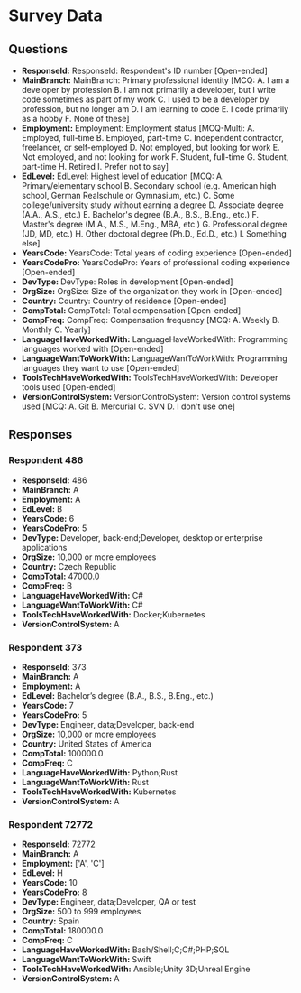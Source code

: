 # Survey Data

## Questions

- **ResponseId:** ResponseId: Respondent's ID number [Open-ended]
- **MainBranch:** MainBranch: Primary professional identity [MCQ: A. I am a developer by profession B. I am not primarily a developer, but I write code sometimes as part of my work C. I used to be a developer by profession, but no longer am D. I am learning to code E. I code primarily as a hobby F. None of these]
- **Employment:** Employment: Employment status [MCQ-Multi: A. Employed, full-time B. Employed, part-time C. Independent contractor, freelancer, or self-employed D. Not employed, but looking for work E. Not employed, and not looking for work F. Student, full-time G. Student, part-time H. Retired I. Prefer not to say]
- **EdLevel:** EdLevel: Highest level of education [MCQ: A. Primary/elementary school B. Secondary school (e.g. American high school, German Realschule or Gymnasium, etc.) C. Some college/university study without earning a degree D. Associate degree (A.A., A.S., etc.) E. Bachelor's degree (B.A., B.S., B.Eng., etc.) F. Master's degree (M.A., M.S., M.Eng., MBA, etc.) G. Professional degree (JD, MD, etc.) H. Other doctoral degree (Ph.D., Ed.D., etc.) I. Something else]
- **YearsCode:** YearsCode: Total years of coding experience [Open-ended]
- **YearsCodePro:** YearsCodePro: Years of professional coding experience [Open-ended]
- **DevType:** DevType: Roles in development [Open-ended]
- **OrgSize:** OrgSize: Size of the organization they work in [Open-ended]
- **Country:** Country: Country of residence [Open-ended]
- **CompTotal:** CompTotal: Total compensation [Open-ended]
- **CompFreq:** CompFreq: Compensation frequency [MCQ: A. Weekly B. Monthly C. Yearly]
- **LanguageHaveWorkedWith:** LanguageHaveWorkedWith: Programming languages worked with [Open-ended]
- **LanguageWantToWorkWith:** LanguageWantToWorkWith: Programming languages they want to use [Open-ended]
- **ToolsTechHaveWorkedWith:** ToolsTechHaveWorkedWith: Developer tools used [Open-ended]
- **VersionControlSystem:** VersionControlSystem: Version control systems used [MCQ: A. Git B. Mercurial C. SVN D. I don't use one]

## Responses

### Respondent 486

- **ResponseId:** 486
- **MainBranch:** A
- **Employment:** A
- **EdLevel:** B
- **YearsCode:** 6
- **YearsCodePro:** 5
- **DevType:** Developer, back-end;Developer, desktop or enterprise applications
- **OrgSize:** 10,000 or more employees
- **Country:** Czech Republic
- **CompTotal:** 47000.0
- **CompFreq:** B
- **LanguageHaveWorkedWith:** C#
- **LanguageWantToWorkWith:** C#
- **ToolsTechHaveWorkedWith:** Docker;Kubernetes
- **VersionControlSystem:** A

### Respondent 373

- **ResponseId:** 373
- **MainBranch:** A
- **Employment:** A
- **EdLevel:** Bachelor’s degree (B.A., B.S., B.Eng., etc.)
- **YearsCode:** 7
- **YearsCodePro:** 5
- **DevType:** Engineer, data;Developer, back-end
- **OrgSize:** 10,000 or more employees
- **Country:** United States of America
- **CompTotal:** 100000.0
- **CompFreq:** C
- **LanguageHaveWorkedWith:** Python;Rust
- **LanguageWantToWorkWith:** Rust
- **ToolsTechHaveWorkedWith:** Kubernetes
- **VersionControlSystem:** A

### Respondent 72772

- **ResponseId:** 72772
- **MainBranch:** A
- **Employment:** ['A', 'C']
- **EdLevel:** H
- **YearsCode:** 10
- **YearsCodePro:** 8
- **DevType:** Engineer, data;Developer, QA or test
- **OrgSize:** 500 to 999 employees
- **Country:** Spain
- **CompTotal:** 180000.0
- **CompFreq:** C
- **LanguageHaveWorkedWith:** Bash/Shell;C;C#;PHP;SQL
- **LanguageWantToWorkWith:** Swift
- **ToolsTechHaveWorkedWith:** Ansible;Unity 3D;Unreal Engine
- **VersionControlSystem:** A

